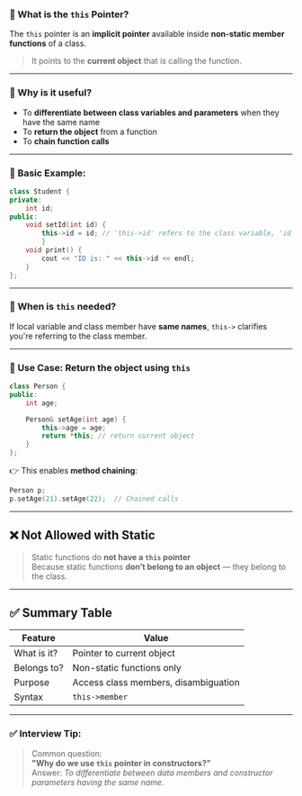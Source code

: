 ### 📘 What is the `this` Pointer?

The `this` pointer is an **implicit pointer** available inside **non-static member functions** of a class.

> It points to the **current object** that is calling the function.

---

### 🧠 Why is it useful?

- To **differentiate between class variables and parameters** when they have the same name
- To **return the object** from a function
- To **chain function calls**

---

### 🧪 Basic Example:
```cpp
class Student { 
private:    
	int id; 
public:     
	void setId(int id) {
	    this->id = id; // 'this->id' refers to the class variable, 'id' refers to the parameter     
	    }     
	void print() {        
		cout << "ID is: " << this->id << endl;    
	} 
};
```

---

### 📌 When is `this` needed?

If local variable and class member have **same names**, `this->` clarifies you're referring to the class member.

---

### 🔁 Use Case: Return the object using `this`
```cpp
class Person {
public:
    int age;

    Person& setAge(int age) {
        this->age = age;
        return *this; // return current object
    }
};
```
👉 This enables **method chaining**:

```cpp
Person p; 
p.setAge(21).setAge(22);  // Chained calls
```

---

## ❌ Not Allowed with Static

> Static functions do **not have a `this` pointer**  
> Because static functions **don’t belong to an object** — they belong to the class.

---

## ✅ Summary Table

|Feature|Value|
|---|---|
|What is it?|Pointer to current object|
|Belongs to?|Non-static functions only|
|Purpose|Access class members, disambiguation|
|Syntax|`this->member`|

---

### ✅ Interview Tip:

> Common question:  
> **"Why do we use `this` pointer in constructors?"**  
> Answer: _To differentiate between data members and constructor parameters having the same name._
